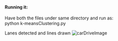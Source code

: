 #### Running it:
Have both the files under same directory and run as:  
python k-meansClustering.py

Lanes detected and lines drawn
![carDriveImage](https://user-images.githubusercontent.com/17172345/145719834-b9bfc519-3e51-4de7-ba4d-82496b08bc46.png)

